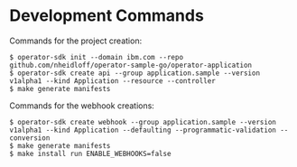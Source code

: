 # Development Commands

Commands for the project creation:

```shell
$ operator-sdk init --domain ibm.com --repo github.com/nheidloff/operator-sample-go/operator-application
$ operator-sdk create api --group application.sample --version v1alpha1 --kind Application --resource --controller
$ make generate manifests
```

Commands for the webhook creations:

```shell
$ operator-sdk create webhook --group application.sample --version v1alpha1 --kind Application --defaulting --programmatic-validation --conversion
$ make generate manifests
$ make install run ENABLE_WEBHOOKS=false
```